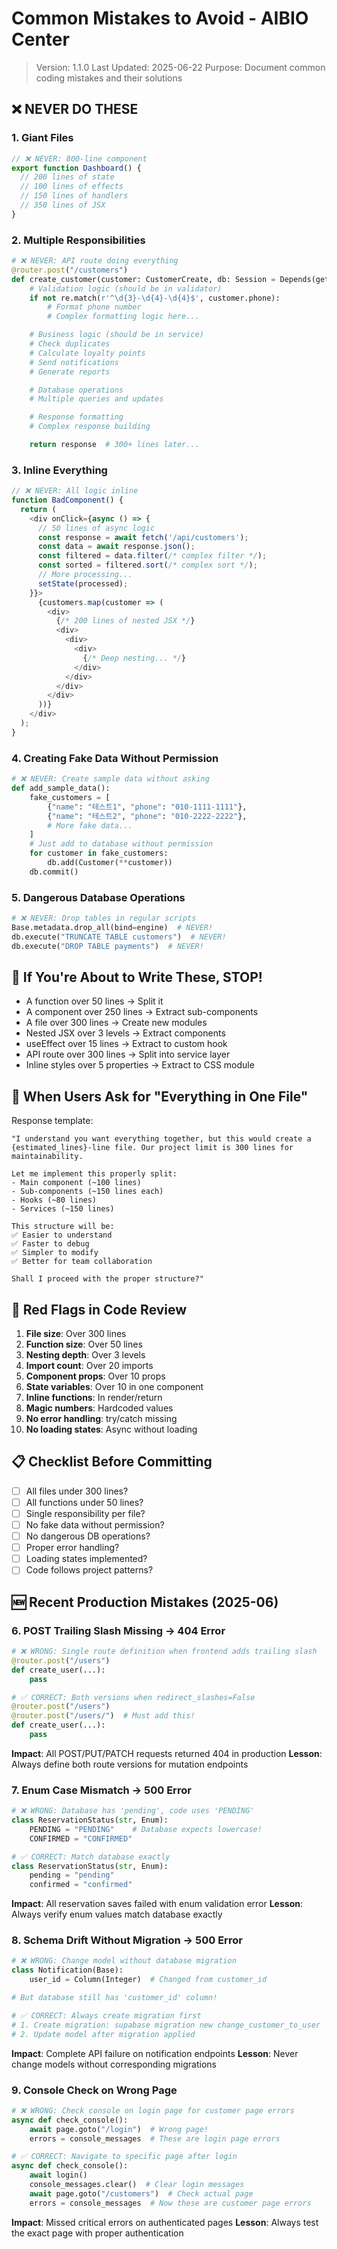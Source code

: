 # Common Mistakes to Avoid - AIBIO Center

> Version: 1.1.0
> Last Updated: 2025-06-22
> Purpose: Document common coding mistakes and their solutions

## ❌ NEVER DO THESE

### 1. Giant Files
```typescript
// ❌ NEVER: 800-line component
export function Dashboard() {
  // 200 lines of state
  // 100 lines of effects
  // 150 lines of handlers
  // 350 lines of JSX
}
```

### 2. Multiple Responsibilities
```python
# ❌ NEVER: API route doing everything
@router.post("/customers")
def create_customer(customer: CustomerCreate, db: Session = Depends(get_db)):
    # Validation logic (should be in validator)
    if not re.match(r'^\d{3}-\d{4}-\d{4}$', customer.phone):
        # Format phone number
        # Complex formatting logic here...

    # Business logic (should be in service)
    # Check duplicates
    # Calculate loyalty points
    # Send notifications
    # Generate reports

    # Database operations
    # Multiple queries and updates

    # Response formatting
    # Complex response building

    return response  # 300+ lines later...
```

### 3. Inline Everything
```typescript
// ❌ NEVER: All logic inline
function BadComponent() {
  return (
    <div onClick={async () => {
      // 50 lines of async logic
      const response = await fetch('/api/customers');
      const data = await response.json();
      const filtered = data.filter(/* complex filter */);
      const sorted = filtered.sort(/* complex sort */);
      // More processing...
      setState(processed);
    }}>
      {customers.map(customer => (
        <div>
          {/* 200 lines of nested JSX */}
          <div>
            <div>
              <div>
                {/* Deep nesting... */}
              </div>
            </div>
          </div>
        </div>
      ))}
    </div>
  );
}
```

### 4. Creating Fake Data Without Permission
```python
# ❌ NEVER: Create sample data without asking
def add_sample_data():
    fake_customers = [
        {"name": "테스트1", "phone": "010-1111-1111"},
        {"name": "테스트2", "phone": "010-2222-2222"},
        # More fake data...
    ]
    # Just add to database without permission
    for customer in fake_customers:
        db.add(Customer(**customer))
    db.commit()
```

### 5. Dangerous Database Operations
```python
# ❌ NEVER: Drop tables in regular scripts
Base.metadata.drop_all(bind=engine)  # NEVER!
db.execute("TRUNCATE TABLE customers")  # NEVER!
db.execute("DROP TABLE payments")  # NEVER!
```

## 🚨 If You're About to Write These, STOP!

- A function over 50 lines → Split it
- A component over 250 lines → Extract sub-components
- A file over 300 lines → Create new modules
- Nested JSX over 3 levels → Extract components
- useEffect over 15 lines → Extract to custom hook
- API route over 300 lines → Split into service layer
- Inline styles over 5 properties → Extract to CSS module

## 🎯 When Users Ask for "Everything in One File"

Response template:
```
"I understand you want everything together, but this would create a {estimated_lines}-line file. Our project limit is 300 lines for maintainability.

Let me implement this properly split:
- Main component (~100 lines)
- Sub-components (~150 lines each)
- Hooks (~80 lines)
- Services (~150 lines)

This structure will be:
✅ Easier to understand
✅ Faster to debug
✅ Simpler to modify
✅ Better for team collaboration

Shall I proceed with the proper structure?"
```

## 🔴 Red Flags in Code Review

1. **File size**: Over 300 lines
2. **Function size**: Over 50 lines
3. **Nesting depth**: Over 3 levels
4. **Import count**: Over 20 imports
5. **Component props**: Over 10 props
6. **State variables**: Over 10 in one component
7. **Inline functions**: In render/return
8. **Magic numbers**: Hardcoded values
9. **No error handling**: try/catch missing
10. **No loading states**: Async without loading

## 📋 Checklist Before Committing

- [ ] All files under 300 lines?
- [ ] All functions under 50 lines?
- [ ] Single responsibility per file?
- [ ] No fake data without permission?
- [ ] No dangerous DB operations?
- [ ] Proper error handling?
- [ ] Loading states implemented?
- [ ] Code follows project patterns?

## 🆕 Recent Production Mistakes (2025-06)

### 6. POST Trailing Slash Missing → 404 Error
```python
# ❌ WRONG: Single route definition when frontend adds trailing slash
@router.post("/users")
def create_user(...):
    pass

# ✅ CORRECT: Both versions when redirect_slashes=False
@router.post("/users")
@router.post("/users/")  # Must add this!
def create_user(...):
    pass
```
**Impact**: All POST/PUT/PATCH requests returned 404 in production
**Lesson**: Always define both route versions for mutation endpoints

### 7. Enum Case Mismatch → 500 Error
```python
# ❌ WRONG: Database has 'pending', code uses 'PENDING'
class ReservationStatus(str, Enum):
    PENDING = "PENDING"    # Database expects lowercase!
    CONFIRMED = "CONFIRMED"

# ✅ CORRECT: Match database exactly
class ReservationStatus(str, Enum):
    pending = "pending"
    confirmed = "confirmed"
```
**Impact**: All reservation saves failed with enum validation error
**Lesson**: Always verify enum values match database exactly

### 8. Schema Drift Without Migration → 500 Error
```python
# ❌ WRONG: Change model without database migration
class Notification(Base):
    user_id = Column(Integer)  # Changed from customer_id

# But database still has 'customer_id' column!

# ✅ CORRECT: Always create migration first
# 1. Create migration: supabase migration new change_customer_to_user
# 2. Update model after migration applied
```
**Impact**: Complete API failure on notification endpoints
**Lesson**: Never change models without corresponding migrations

### 9. Console Check on Wrong Page
```python
# ❌ WRONG: Check console on login page for customer page errors
async def check_console():
    await page.goto("/login")  # Wrong page!
    errors = console_messages  # These are login page errors

# ✅ CORRECT: Navigate to specific page after login
async def check_console():
    await login()
    console_messages.clear()  # Clear login messages
    await page.goto("/customers")  # Check actual page
    errors = console_messages  # Now these are customer page errors
```
**Impact**: Missed critical errors on authenticated pages
**Lesson**: Always test the exact page with proper authentication
